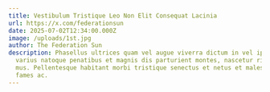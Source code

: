 ```yaml
---
title: Vestibulum Tristique Leo Non Elit Consequat Lacinia
url: https://x.com/federationsun
date: 2025-07-02T12:34:00.000Z
image: /uploads/1st.jpg
author: The Federation Sun
description: Phasellus ultrices quam vel augue viverra dictum in vel ipsum. Orci
  varius natoque penatibus et magnis dis parturient montes, nascetur ridiculus
  mus. Pellentesque habitant morbi tristique senectus et netus et malesuada
  fames ac.
---
```

